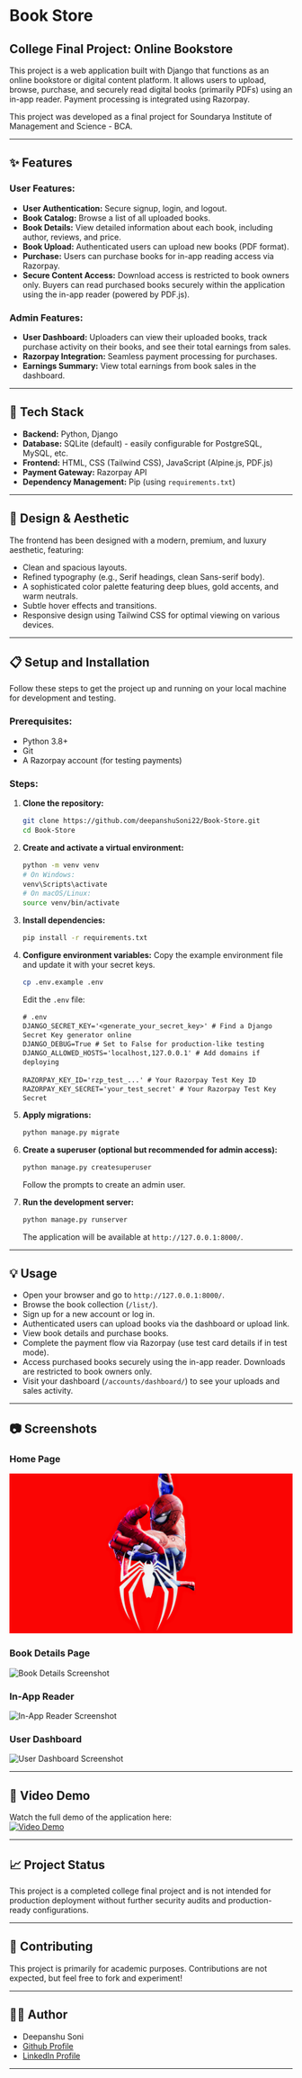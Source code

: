 # Book Store

## College Final Project: Online Bookstore

This project is a web application built with Django that functions as an online bookstore or digital content platform. It allows users to upload, browse, purchase, and securely read digital books (primarily PDFs) using an in-app reader. Payment processing is integrated using Razorpay.

This project was developed as a final project for Soundarya Institute of Management and Science - BCA.

---

## ✨ Features

### User Features:
* **User Authentication:** Secure signup, login, and logout.
* **Book Catalog:** Browse a list of all uploaded books.
* **Book Details:** View detailed information about each book, including author, reviews, and price.
* **Book Upload:** Authenticated users can upload new books (PDF format).
* **Purchase:** Users can purchase books for in-app reading access via Razorpay.
* **Secure Content Access:** Download access is restricted to book owners only. Buyers can read purchased books securely within the application using the in-app reader (powered by PDF.js).

### Admin Features:
* **User Dashboard:** Uploaders can view their uploaded books, track purchase activity on their books, and see their total earnings from sales.
* **Razorpay Integration:** Seamless payment processing for purchases.
* **Earnings Summary:** View total earnings from book sales in the dashboard.

---

## 🚀 Tech Stack

* **Backend:** Python, Django
* **Database:** SQLite (default) - easily configurable for PostgreSQL, MySQL, etc.
* **Frontend:** HTML, CSS (Tailwind CSS), JavaScript (Alpine.js, PDF.js)
* **Payment Gateway:** Razorpay API
* **Dependency Management:** Pip (using `requirements.txt`)

---

## 🎨 Design & Aesthetic

The frontend has been designed with a modern, premium, and luxury aesthetic, featuring:

* Clean and spacious layouts.
* Refined typography (e.g., Serif headings, clean Sans-serif body).
* A sophisticated color palette featuring deep blues, gold accents, and warm neutrals.
* Subtle hover effects and transitions.
* Responsive design using Tailwind CSS for optimal viewing on various devices.

---

## 📋 Setup and Installation

Follow these steps to get the project up and running on your local machine for development and testing.

### Prerequisites:
* Python 3.8+
* Git
* A Razorpay account (for testing payments)

### Steps:

1. **Clone the repository:**
    ```bash
    git clone https://github.com/deepanshuSoni22/Book-Store.git
    cd Book-Store
    ```

2. **Create and activate a virtual environment:**
    ```bash
    python -m venv venv
    # On Windows:
    venv\Scripts\activate
    # On macOS/Linux:
    source venv/bin/activate
    ```

3. **Install dependencies:**
    ```bash
    pip install -r requirements.txt
    ```

4. **Configure environment variables:**
    Copy the example environment file and update it with your secret keys.
    ```bash
    cp .env.example .env
    ```
    Edit the `.env` file:
    ```dotenv
    # .env
    DJANGO_SECRET_KEY='<generate_your_secret_key>' # Find a Django Secret Key generator online
    DJANGO_DEBUG=True # Set to False for production-like testing
    DJANGO_ALLOWED_HOSTS='localhost,127.0.0.1' # Add domains if deploying

    RAZORPAY_KEY_ID='rzp_test_...' # Your Razorpay Test Key ID
    RAZORPAY_KEY_SECRET='your_test_secret' # Your Razorpay Test Key Secret
    ```

5. **Apply migrations:**
    ```bash
    python manage.py migrate
    ```

6. **Create a superuser (optional but recommended for admin access):**
    ```bash
    python manage.py createsuperuser
    ```
    Follow the prompts to create an admin user.

7. **Run the development server:**
    ```bash
    python manage.py runserver
    ```
    The application will be available at `http://127.0.0.1:8000/`.

---

## 💡 Usage

* Open your browser and go to `http://127.0.0.1:8000/`.
* Browse the book collection (`/list/`).
* Sign up for a new account or log in.
* Authenticated users can upload books via the dashboard or upload link.
* View book details and purchase books.
* Complete the payment flow via Razorpay (use test card details if in test mode).
* Access purchased books securely using the in-app reader. Downloads are restricted to book owners only.
* Visit your dashboard (`/accounts/dashboard/`) to see your uploads and sales activity.

---

## 📷 Screenshots

### Home Page
![Home Page Screenshot](placeholder/home-page.png)

### Book Details Page
![Book Details Screenshot](placeholder/book-details.png)

### In-App Reader
![In-App Reader Screenshot](placeholder/in-app-reader.png)

### User Dashboard
![User Dashboard Screenshot](placeholder/user-dashboard.png)

---

## 🎥 Video Demo

Watch the full demo of the application here:  
[![Video Demo](placeholder/video-thumbnail.png)](placeholder/video-link)

---

## 📈 Project Status

This project is a completed college final project and is not intended for production deployment without further security audits and production-ready configurations.

---

## 🤝 Contributing

This project is primarily for academic purposes. Contributions are not expected, but feel free to fork and experiment!

---

## 🧑‍💻 Author

* Deepanshu Soni
* [Github Profile](https://www.github.com/deepanshuSoni22)
* [LinkedIn Profile](https://www.linkedin.com/in/deepanshu-soni22)

---